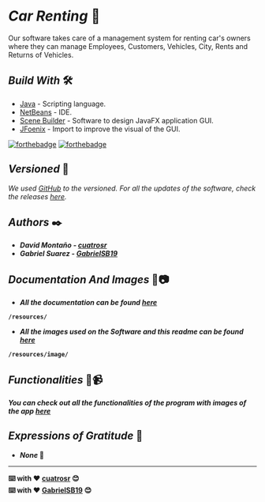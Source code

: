 # <b>_Car Renting_ 🚗</b>

Our software takes care of a management system for renting car's owners where they can manage Employees, Customers, Vehicles, City, Rents and Returns of Vehicles.

## <b>_Build With_</b> 🛠️

* [Java](https://www.oracle.com/co/java/technologies/javase/javase-jdk8-downloads.html) - Scripting language.
* [NetBeans](https://netbeans.apache.org/) - IDE.
* [Scene Builder](https://gluonhq.com/products/scene-builder/) - Software to design JavaFX application GUI.
* [JFoenix](https://github.com/sshahine/JFoenix) - Import to improve the visual of the GUI.

[![forthebadge](https://forthebadge.com/images/badges/made-with-java.svg)](https://forthebadge.com) [![forthebadge](https://forthebadge.com/images/badges/built-with-love.svg)](https://forthebadge.com)

## <b>_Versioned_</b> 📌

_We used [GitHub](https://github.com/) to the versioned. For all the updates of the software, check the releases [here](https://github.com/cuatrosr/car-renting-javafx/releases)._

## <b>_Authors_ ✒️

* _David Montaño - [cuatrosr](https://github.com/cuatrosr)_
* _Gabriel Suarez - [GabrielSB19](https://github.com/GabrielSB19)_

## <b>_Documentation And Images_</b> 💬📷

* _All the documentation can be found [here](https://github.com/cuatrosr/car-renting-javafx/blob/master/resources/Car%20Rentig.pdf)_<br>
```
/resources/
```

* _All the images used on the Software and this readme can be found [here](https://github.com/cuatrosr/car-renting-javafx/tree/master/resources/Images)_<br>
```
/resources/image/
```

## <b>_Functionalities_</b> 📱📹

_You can check out all the functionalities of the program with images of the app [here](https://github.com/cuatrosr/car-renting-javafx/blob/master/resources/Car%20Rentig.pdf)_<br>

## <b>_Expressions of Gratitude_</b> 🎁

* _None_ 📢

---
⌨️ with ❤️ [cuatrosr](https://github.com/cuatrosr) 😊<br>
⌨️ with ❤️ [GabrielSB19](https://github.com/GabrielSB19) 😊
